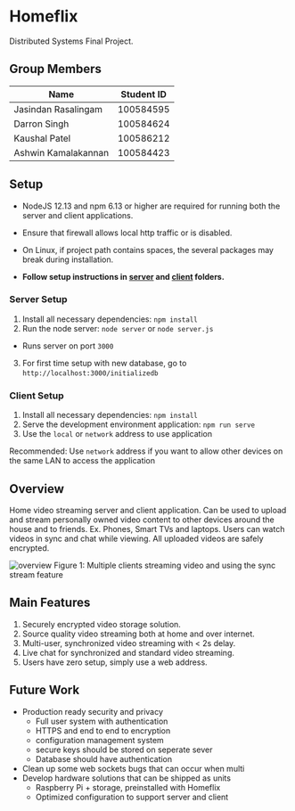 # Homeflix

Distributed Systems Final Project.

## Group Members

| Name                | Student ID |
| ------------------- | ---------- |
| Jasindan Rasalingam | 100584595  |
| Darron Singh        | 100584624  |
| Kaushal Patel       | 100586212  |
| Ashwin Kamalakannan | 100584423  |

## Setup

- NodeJS 12.13 and npm 6.13 or higher are required for running both the server and client applications.

- Ensure that firewall allows local http traffic or is disabled.

- On Linux, if project path contains spaces, the several packages may break during installation.

- **Follow setup instructions in [server](https://github.com/AshwinK97/Homeflix/blob/master/server/README.md) and [client](https://github.com/AshwinK97/Homeflix/blob/master/client/README.md) folders.**

### Server Setup

1. Install all necessary dependencies: `npm install`
2. Run the node server: `node server` or `node server.js`
  - Runs server on port `3000`
3. For first time setup with new database, go to `http://localhost:3000/initializedb` 

### Client Setup

1. Install all necessary dependencies: `npm install`
2. Serve the development environment application: `npm run serve`
3. Use the `local` or `network` address to use application

Recommended: Use `network` address if you want to allow other devices on the same LAN to access the application

## Overview

Home video streaming server and client application. Can be used to upload and stream personally owned video content to other devices around the house and to friends. Ex. Phones, Smart TVs and laptops. Users can watch videos in sync and chat while viewing. All uploaded videos are safely encrypted.

![overview](https://i.imgur.com/YLrGfgR.png)
Figure 1: Multiple clients streaming video and using the sync stream feature

## Main Features

1. Securely encrypted video storage solution.
2. Source quality video streaming both at home and over internet.
3. Multi-user, synchronized video streaming with < 2s delay.
4. Live chat for synchronized and standard video streaming.
5. Users have zero setup, simply use a web address.

## Future Work

- Production ready security and privacy
  - Full user system with authentication
  - HTTPS and end to end to encryption
  - configuration management system
  - secure keys should be stored on seperate sever
  - Database should have authentication
- Clean up some web sockets bugs that can occur when multi
- Develop hardware solutions that can be shipped as units
  - Raspberry Pi + storage, preinstalled with Homeflix
  - Optimized configuration to support server and client
